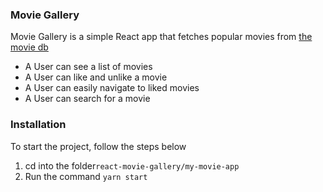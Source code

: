 ### Movie Gallery
Movie Gallery is a simple React app that fetches popular movies from  [the movie db](https://www.themoviedb.org/) 
 - A User can see a list of movies
 - A User can like and unlike a movie
 - A User can easily navigate to liked movies
 - A User can search for a movie

### Installation
To start the project, follow the steps below

1. cd  into the folder```react-movie-gallery/my-movie-app```
2. Run the command ```yarn start```

